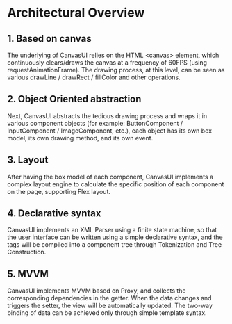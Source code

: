 # Architectural Overview


## 1. Based on canvas
The underlying of CanvasUI relies on the HTML &lt;canvas&gt; element, which continuously clears/draws the canvas at a frequency of 60FPS (using requestAnimationFrame). The drawing process, at this level, can be seen as various drawLine / drawRect / fillColor and other operations.

## 2. Object Oriented abstraction
Next, CanvasUI abstracts the tedious drawing process and wraps it in various component objects (for example: ButtonComponent / InputComponent / ImageComponent, etc.), each object has its own box model, its own drawing method, and its own event.

## 3. Layout
After having the box model of each component, CanvasUI implements a complex layout engine to calculate the specific position of each component on the page, supporting Flex layout.

## 4. Declarative syntax
CanvasUI implements an XML Parser using a finite state machine, so that the user interface can be written using a simple declarative syntax, and the tags will be compiled into a component tree through Tokenization and Tree Construction.

## 5. MVVM
CanvasUI implements MVVM based on Proxy, and collects the corresponding dependencies in the getter. When the data changes and triggers the setter, the view will be automatically updated. The two-way binding of data can be achieved only through simple template syntax.
